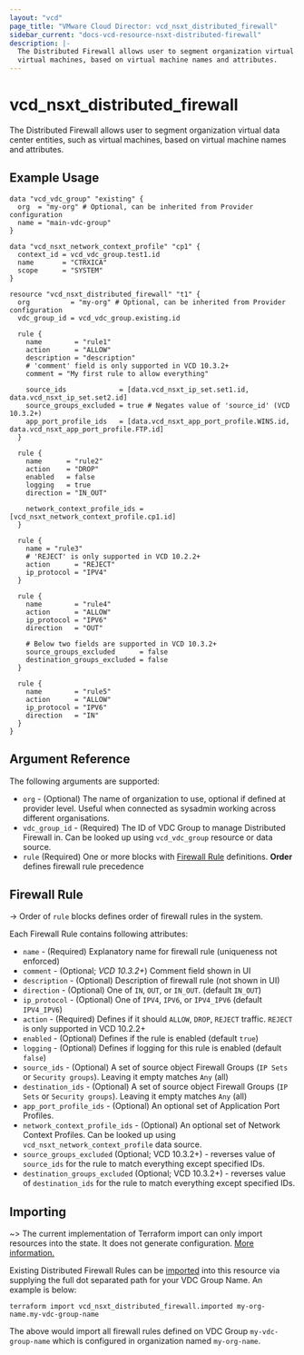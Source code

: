 ```yaml
---
layout: "vcd"
page_title: "VMware Cloud Director: vcd_nsxt_distributed_firewall"
sidebar_current: "docs-vcd-resource-nsxt-distributed-firewall"
description: |-
  The Distributed Firewall allows user to segment organization virtual data center entities, such as
  virtual machines, based on virtual machine names and attributes. 
---
```


# vcd\_nsxt\_distributed\_firewall

The Distributed Firewall allows user to segment organization virtual data center entities, such as
virtual machines, based on virtual machine names and attributes. 

## Example Usage

```hcl
data "vcd_vdc_group" "existing" {
  org  = "my-org" # Optional, can be inherited from Provider configuration
  name = "main-vdc-group"
}

data "vcd_nsxt_network_context_profile" "cp1" {
  context_id = vcd_vdc_group.test1.id
  name       = "CTRXICA"
  scope      = "SYSTEM"
}

resource "vcd_nsxt_distributed_firewall" "t1" {
  org          = "my-org" # Optional, can be inherited from Provider configuration
  vdc_group_id = vcd_vdc_group.existing.id

  rule {
    name        = "rule1"
    action      = "ALLOW"
    description = "description"
    # 'comment' field is only supported in VCD 10.3.2+
    comment = "My first rule to allow everything"

    source_ids             = [data.vcd_nsxt_ip_set.set1.id, data.vcd_nsxt_ip_set.set2.id]
    source_groups_excluded = true # Negates value of 'source_id' (VCD 10.3.2+)
    app_port_profile_ids   = [data.vcd_nsxt_app_port_profile.WINS.id, data.vcd_nsxt_app_port_profile.FTP.id]
  }

  rule {
    name      = "rule2"
    action    = "DROP"
    enabled   = false
    logging   = true
    direction = "IN_OUT"

    network_context_profile_ids = [vcd_nsxt_network_context_profile.cp1.id]
  }

  rule {
    name = "rule3"
    # 'REJECT' is only supported in VCD 10.2.2+
    action      = "REJECT"
    ip_protocol = "IPV4"
  }

  rule {
    name        = "rule4"
    action      = "ALLOW"
    ip_protocol = "IPV6"
    direction   = "OUT"

    # Below two fields are supported in VCD 10.3.2+
    source_groups_excluded      = false
    destination_groups_excluded = false
  }

  rule {
    name        = "rule5"
    action      = "ALLOW"
    ip_protocol = "IPV6"
    direction   = "IN"
  }
}
```

## Argument Reference

The following arguments are supported:

* `org` - (Optional) The name of organization to use, optional if defined at provider level. Useful
  when connected as sysadmin working across different organisations.
* `vdc_group_id` - (Required) The ID of VDC Group to manage Distributed Firewall in. Can be looked
  up using `vcd_vdc_group` resource or data source.
* `rule` (Required) One or more blocks with [Firewall Rule](#firewall-rule) definitions. **Order**
  defines firewall rule precedence

<a id="firewall-rule"></a>
## Firewall Rule

-> Order of `rule` blocks defines order of firewall rules in the system.

Each Firewall Rule contains following attributes:

* `name` - (Required) Explanatory name for firewall rule (uniqueness not enforced)
* `comment` - (Optional; *VCD 10.3.2+*) Comment field shown in UI
* `description` - (Optional) Description of firewall rule (not shown in UI)
* `direction` - (Optional) One of `IN`, `OUT`, or `IN_OUT`. (default `IN_OUT`)
* `ip_protocol` - (Optional) One of `IPV4`,  `IPV6`, or `IPV4_IPV6` (default `IPV4_IPV6`)
* `action` - (Required) Defines if it should `ALLOW`, `DROP`, `REJECT` traffic. `REJECT` is only
  supported in VCD 10.2.2+
* `enabled` - (Optional) Defines if the rule is enabled (default `true`)
* `logging` - (Optional) Defines if logging for this rule is enabled (default `false`)
* `source_ids` - (Optional) A set of source object Firewall Groups (`IP Sets` or `Security groups`).
Leaving it empty matches `Any` (all)
* `destination_ids` - (Optional) A set of source object Firewall Groups (`IP Sets` or `Security
groups`). Leaving it empty matches `Any` (all)
* `app_port_profile_ids` - (Optional) An optional set of Application Port Profiles.
* `network_context_profile_ids` - (Optional) An optional set of Network Context Profiles. Can be
  looked up using `vcd_nsxt_network_context_profile` data source.
* `source_groups_excluded` (Optional; VCD 10.3.2+) - reverses value of `source_ids` for the rule to
  match everything except specified IDs.
* `destination_groups_excluded` (Optional; VCD 10.3.2+) - reverses value of `destination_ids` for
  the rule to match everything except specified IDs.

## Importing

~> The current implementation of Terraform import can only import resources into the state.
It does not generate configuration. [More information.](https://www.terraform.io/docs/import/)

Existing Distributed Firewall Rules can be [imported][docs-import] into this resource via supplying
the full dot separated path for your VDC Group Name. An example is below:

[docs-import]: https://www.terraform.io/docs/import/

```
terraform import vcd_nsxt_distributed_firewall.imported my-org-name.my-vdc-group-name
```

The above would import all firewall rules defined on VDC Group `my-vdc-group-name` which is
configured in organization named `my-org-name`.